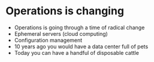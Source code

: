 Operations is changing
======================

<aside class="notes">

  * Operations is going through a time of radical change
  * Ephemeral servers (cloud computing)
  * Configuration management
  * 10 years ago you would have a data center full of pets
  * Today you can have a handful of disposable cattle

</aside>
